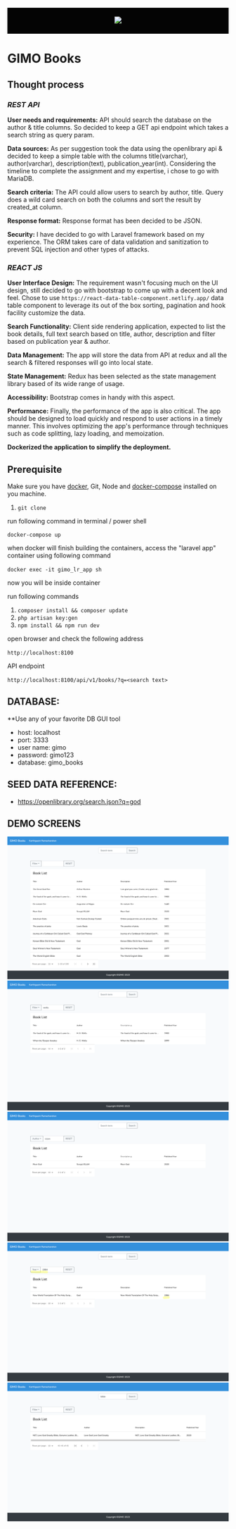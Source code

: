 <p align="center" style="background-color:#040404;padding:20px"><img src="https://www.gimo.co.uk/wp-content/uploads/2022/03/GIMO.png"></p>

# GIMO Books

## Thought process

### *REST API*

**User needs and requirements:** API should search the database on the author & title columns. So decided to keep a GET api endpoint which takes a search string as query param.

**Data sources:** As per suggestion took the data using the openlibrary api & decided to keep a simple table with the columns title(varchar), author(varchar), description(text), publication_year(int). Considering the timeline to complete the assignment and my expertise, i chose to go with MariaDB.

**Search criteria:** The API could allow users to search by author, title. Query does a wild card search on both the columns and sort the result by created_at column.

**Response format:** Response format has been decided to be JSON.

**Security:** I have decided to go with Laravel framework based on my experience. The ORM takes care of data validation and sanitization to prevent SQL injection and other types of attacks.

### *REACT JS*

**User Interface Design:** The requirement wasn't focusing much on the UI design, still decided to go with bootstrap to come up with a decent look and feel. Chose to use `https://react-data-table-component.netlify.app/` data table component to leverage its out of the box sorting, pagination and hook facility customize the data.

**Search Functionality:** Client side rendering application, expected to list the book details, full text search based on title, author, description and filter based on publication year & author.

**Data Management:** The app will store the data from API at redux and all the search & filtered responses will go into local state.

**State Management:** Redux has been selected as the state management library based of its wide range of usage.

**Accessibility:** Bootstrap comes in handy with this aspect.

**Performance:** Finally, the performance of the app is also critical. The app should be designed to load quickly and respond to user actions in a timely manner. This involves optimizing the app's performance through techniques such as code splitting, lazy loading, and memoization.

**Dockerized the application to simplify the deployment.**

## Prerequisite

Make sure you have [docker](https://docs.docker.com/install/), Git, Node and [docker-compose](https://docs.docker.com/compose/install/) installed on you machine.

1. `git clone`

run following command in terminal / power shell

```
docker-compose up
```

when docker will finish building the containers, access the "laravel app" container using following command

`docker exec -it gimo_lr_app sh`

now you will be inside container

run following commands

1. `composer install && composer update`
2. `php artisan key:gen`
3. `npm install && npm run dev`

open browser and check the following address

`http://localhost:8100`

API endpoint

`http://localhost:8100/api/v1/books/?q=<search text>`

## DATABASE:

\*\*Use any of your favorite DB GUI tool

- host: localhost
- port: 3333
- user name: gimo
- password: gimo123
- database: gimo_books

## SEED DATA REFERENCE:

- https://openlibrary.org/search.json?q=god

## DEMO SCREENS

![Alt text](/public/screenshots/gimo-1.png?raw=true "Home Page")
![Alt text](/public/screenshots/gimo-all-filter.png?raw=true "UI filters title, author, description")
![Alt text](/public/screenshots/gimo-author-filter.png?raw=true "UI filter by Author")
![Alt text](/public/screenshots/gimo-year-filter.png?raw=true "UI filter by publication year")
![Alt text](/public/screenshots/gimo-search-term-api.png?raw=true "API search result")
